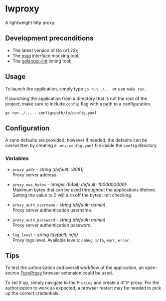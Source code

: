 # lwproxy

A lightweight http proxy.

## Development preconditions

- The latest version of Go (v1.22);
- The [moq](https://github.com/matryer/moq) interface mocking tool;
- The [golangci-lint](https://golangci-lint.run/) linting tool;

## Usage

To launch the application, simply type `go run ./...` or use `make run`.

If launching the application from a directory that is not the root of the
project, make sure to include `config` flag with a path to a configuration.

```
go run ./... --config=path/to/config.yaml
```

## Configuration

A sane defaults are provided, however if needed, the defaults can be 
overwritten by creating a `.env.config.yaml` file inside the `config` 
directory.

### Variables

-   `proxy_addr` - _string (default: :8081)_  
    Proxy server address.

-   `proxy_max_bytes` - _integer (64bit; default: 1000000000)_  
    Maximum bytes that can be used throughout the applications lifetime.
    Setting the value to 0 will turn off the bytes limit checking.

-   `proxy_auth_username` - _string (default: admin)_  
    Proxy server authentication username.

-   `proxy_auth_password` - _string (default: admin)_  
    Proxy server authentication password.

-   `log_level` - _string (default: info)_  
    Proxy logs level. Available levels: `debug`, `info`, `warn`, `error`.

## Tips

To test the authorization and overall workflow of the application, an 
open-source [FoxyProxy](https://github.com/foxyproxy/browser-extension) 
browser extension could be used.

To set it up, simply navigate to the `Proxies` and create a `HTTP` proxy. For
the authorization to work as expected, a browser restart may be needed to pick
up the correct credentials.
